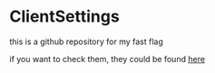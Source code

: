 # ClientSettings 
this is a github repository for my fast flag 

if you want to check them, they could be found [here](https://github.com/validchoice/ClientSettings/tree/main/cs)
